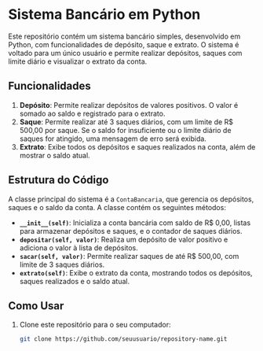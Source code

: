 # Sistema Bancário em Python

Este repositório contém um sistema bancário simples, desenvolvido em Python, com funcionalidades de depósito, saque e extrato. O sistema é voltado para um único usuário e permite realizar depósitos, saques com limite diário e visualizar o extrato da conta.

## Funcionalidades

1. **Depósito**: Permite realizar depósitos de valores positivos. O valor é somado ao saldo e registrado para o extrato.
2. **Saque**: Permite realizar até 3 saques diários, com um limite de R$ 500,00 por saque. Se o saldo for insuficiente ou o limite diário de saques for atingido, uma mensagem de erro será exibida.
3. **Extrato**: Exibe todos os depósitos e saques realizados na conta, além de mostrar o saldo atual.

## Estrutura do Código

A classe principal do sistema é a `ContaBancaria`, que gerencia os depósitos, saques e o saldo da conta. A classe contém os seguintes métodos:

- **`__init__(self)`**: Inicializa a conta bancária com saldo de R$ 0,00, listas para armazenar depósitos e saques, e o contador de saques diários.
- **`depositar(self, valor)`**: Realiza um depósito de valor positivo e adiciona o valor à lista de depósitos.
- **`sacar(self, valor)`**: Permite realizar saques de até R$ 500,00, com limite de 3 saques diários.
- **`extrato(self)`**: Exibe o extrato da conta, mostrando todos os depósitos, saques realizados e o saldo atual.

## Como Usar

1. Clone este repositório para o seu computador:

   ```bash
   git clone https://github.com/seuusuario/repository-name.git
